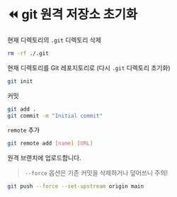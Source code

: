 # :rewind: git 원격 저장소 초기화 

현재 디렉토리의 `.git` 디렉토리 삭제 
```bash
rm -rf ./.git
```

현재 디렉토리를 Git 레포지토리로 (다시 `.git` 디렉토리 초기화)
```bash
git init
```

커밋 
```bash
git add .
git commit -m "Initial commit"
```

`remote` 추가 
```bash
git remote add [name] [URL]
```

원격 브랜치에 업로드합니다.
> `--force` 옵션은 기존 커밋을 삭제하거나 덮어쓰니 주의!
```bash
git push --force --set-upstream origin main
```